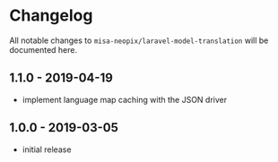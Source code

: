 # Changelog

All notable changes to `misa-neopix/laravel-model-translation` will be documented here.

## 1.1.0 - 2019-04-19
- implement language map caching with the JSON driver

## 1.0.0 - 2019-03-05
- initial release